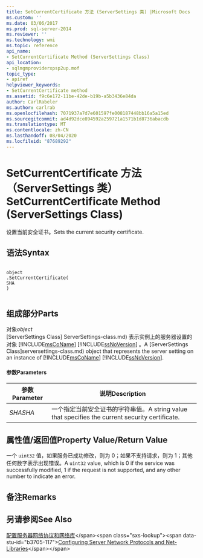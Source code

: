 ```yaml
---
title: SetCurrentCertificate 方法 (ServerSettings 类) |Microsoft Docs
ms.custom: ''
ms.date: 03/06/2017
ms.prod: sql-server-2014
ms.reviewer: ''
ms.technology: wmi
ms.topic: reference
api_name:
- SetCurrentCertificate Method (ServerSettings Class)
api_location:
- sqlmgmproviderxpsp2up.mof
topic_type:
- apiref
helpviewer_keywords:
- SetCurrentCertificate method
ms.assetid: f9c6e172-11be-42de-b19b-a5b3436e84da
author: CarlRabeler
ms.author: carlrab
ms.openlocfilehash: 7071937a7d7e601597fe008187448bb16a5a15ed
ms.sourcegitcommit: ad4d92dce894592a259721a1571b1d8736abacdb
ms.translationtype: MT
ms.contentlocale: zh-CN
ms.lasthandoff: 08/04/2020
ms.locfileid: "87689292"
---
```

# <a name="setcurrentcertificate-method-serversettings-class"></a><span data-ttu-id="b3705-102">SetCurrentCertificate 方法（ServerSettings 类）</span><span class="sxs-lookup"><span data-stu-id="b3705-102">SetCurrentCertificate Method (ServerSettings Class)</span></span>
  <span data-ttu-id="b3705-103">设置当前安全证书。</span><span class="sxs-lookup"><span data-stu-id="b3705-103">Sets the current security certificate.</span></span>  
  
## <a name="syntax"></a><span data-ttu-id="b3705-104">语法</span><span class="sxs-lookup"><span data-stu-id="b3705-104">Syntax</span></span>  
  
```  
  
object  
.SetCurrentCertificate(  
SHA  
)  
  
```  
  
## <a name="parts"></a><span data-ttu-id="b3705-105">组成部分</span><span class="sxs-lookup"><span data-stu-id="b3705-105">Parts</span></span>  
 <span data-ttu-id="b3705-106">对象</span><span class="sxs-lookup"><span data-stu-id="b3705-106">*object*</span></span>  
 <span data-ttu-id="b3705-107">[ServerSettings Class] ServerSettings-class.md) 表示实例上的服务器设置的对象 [!INCLUDE[msCoName](../../../includes/msconame-md.md)] [!INCLUDE[ssNoVersion](../../../includes/ssnoversion-md.md)] 。</span><span class="sxs-lookup"><span data-stu-id="b3705-107">A [ServerSettings Class]serversettings-class.md) object that represents the server setting on an instance of [!INCLUDE[msCoName](../../../includes/msconame-md.md)] [!INCLUDE[ssNoVersion](../../../includes/ssnoversion-md.md)].</span></span>  
  
#### <a name="parameters"></a><span data-ttu-id="b3705-108">参数</span><span class="sxs-lookup"><span data-stu-id="b3705-108">Parameters</span></span>  
  
|<span data-ttu-id="b3705-109">参数</span><span class="sxs-lookup"><span data-stu-id="b3705-109">Parameter</span></span>|<span data-ttu-id="b3705-110">说明</span><span class="sxs-lookup"><span data-stu-id="b3705-110">Description</span></span>|  
|---------------|-----------------|  
|<span data-ttu-id="b3705-111">*SHA*</span><span class="sxs-lookup"><span data-stu-id="b3705-111">*SHA*</span></span>|<span data-ttu-id="b3705-112">一个指定当前安全证书的字符串值。</span><span class="sxs-lookup"><span data-stu-id="b3705-112">A string value that specifies the current security certificate.</span></span>|  
  
## <a name="property-valuereturn-value"></a><span data-ttu-id="b3705-113">属性值/返回值</span><span class="sxs-lookup"><span data-stu-id="b3705-113">Property Value/Return Value</span></span>  
 <span data-ttu-id="b3705-114">一个 `uint32` 值，如果服务已成功修改，则为 0；如果不支持请求，则为 1；其他任何数字表示出现错误。</span><span class="sxs-lookup"><span data-stu-id="b3705-114">A `uint32` value, which is 0 if the service was successfully modified, 1 if the request is not supported, and any other number to indicate an error.</span></span>  
  
## <a name="remarks"></a><span data-ttu-id="b3705-115">备注</span><span class="sxs-lookup"><span data-stu-id="b3705-115">Remarks</span></span>  
  
## <a name="see-also"></a><span data-ttu-id="b3705-116">另请参阅</span><span class="sxs-lookup"><span data-stu-id="b3705-116">See Also</span></span>  
 <span data-ttu-id="b3705-117">[配置服务器网络协议和网络库](https://msdn.microsoft.com/library/ms177485\(v=sql.100\).aspx)</span><span class="sxs-lookup"><span data-stu-id="b3705-117">[Configuring Server Network Protocols and Net-Libraries](https://msdn.microsoft.com/library/ms177485\(v=sql.100\).aspx)</span></span>  
  
  
